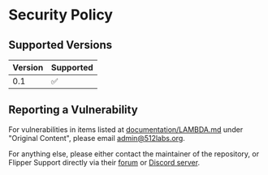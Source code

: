 # Security Policy

## Supported Versions

| Version | Supported          |
| ------- | ------------------ |
| 0.1     | :white_check_mark: |

## Reporting a Vulnerability

For vulnerabilities in items listed at [documentation/LAMBDA.md](documentation/LAMBDA.md) under "Original Content", please email admin@512labs.org.

For anything else, please either contact the maintainer of the repository, or Flipper Support directly via their [forum](https://forum.flipperzero.one/) or [Discord server](https://flipperzero.one/discord).
